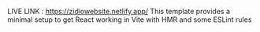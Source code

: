 LIVE LINK : https://zidiowebsite.netlify.app/ This template provides a minimal setup to get React working in Vite with HMR and some ESLint rules
